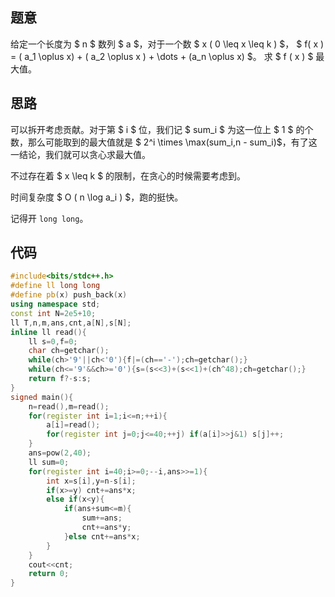 ## 题意

给定一个长度为 $ n $ 数列 $ a $，对于一个数 $ x ( 0 \leq x \leq k ) $，
$ f( x ) = ( a_1 \oplus x) + ( a_2 \oplus x ) + \dots + (a_n \oplus x) $。
求 $ f ( x ) $ 最大值。

## 思路

可以拆开考虑贡献。对于第 $ i $ 位，我们记 $ sum_i $ 为这一位上 $ 1 $ 的个数，那么可能取到的最大值就是 $ 2^i \times \max(sum_i,n - sum_i)$，有了这一结论，我们就可以贪心求最大值。

不过存在着 $ x \leq k $ 的限制，在贪心的时候需要考虑到。

时间复杂度 $ O ( n \log a_i ) $，跑的挺快。

记得开 ` long long `。

## 代码

```cpp
#include<bits/stdc++.h>
#define ll long long
#define pb(x) push_back(x)
using namespace std;
const int N=2e5+10;
ll T,n,m,ans,cnt,a[N],s[N];
inline ll read(){
	ll s=0,f=0;
	char ch=getchar();
	while(ch>'9'||ch<'0'){f|=(ch=='-');ch=getchar();}
	while(ch<='9'&&ch>='0'){s=(s<<3)+(s<<1)+(ch^48);ch=getchar();}
	return f?-s:s;
}
signed main(){
	n=read(),m=read();
	for(register int i=1;i<=n;++i){
		a[i]=read();
		for(register int j=0;j<=40;++j) if(a[i]>>j&1) s[j]++;
	}
	ans=pow(2,40);
	ll sum=0;
	for(register int i=40;i>=0;--i,ans>>=1){
		int x=s[i],y=n-s[i];
		if(x>=y) cnt+=ans*x;
		else if(x<y){
			if(ans+sum<=m){
				sum+=ans;
				cnt+=ans*y;
			}else cnt+=ans*x;
		}
	}
	cout<<cnt;
	return 0;
}
```